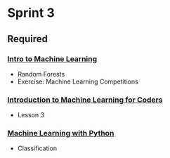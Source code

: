 # Sprint 3

## Required

### [Intro to Machine Learning](https://www.kaggle.com/learn/intro-to-machine-learning)

- Random Forests
- Exercise: Machine Learning Competitions

### [Introduction to Machine Learning for Coders](http://course18.fast.ai/ml.html)

- Lesson 3

### [Machine Learning with Python](https://www.coursera.org/learn/machine-learning-with-python)

- Classification
